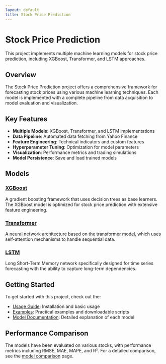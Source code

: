 ```yaml
---
layout: default
title: Stock Price Prediction
---
```


# Stock Price Prediction

This project implements multiple machine learning models for stock price prediction, including XGBoost, Transformer, and LSTM approaches.

## Overview

The Stock Price Prediction project offers a comprehensive framework for forecasting stock prices using various machine learning techniques. Each model is implemented with a complete pipeline from data acquisition to model evaluation and visualization.

## Key Features

- **Multiple Models**: XGBoost, Transformer, and LSTM implementations
- **Data Pipeline**: Automated data fetching from Yahoo Finance
- **Feature Engineering**: Technical indicators and custom features
- **Hyperparameter Tuning**: Optimization for model parameters
- **Visualization**: Performance metrics and trading simulations
- **Model Persistence**: Save and load trained models

## Models

### [XGBoost](xgboost.html)

A gradient boosting framework that uses decision trees as base learners. The XGBoost model is optimized for stock price prediction with extensive feature engineering.

### [Transformer](transformer.html)

A neural network architecture based on the transformer model, which uses self-attention mechanisms to handle sequential data.

### [LSTM](lstm.html)

Long Short-Term Memory network specifically designed for time series forecasting with the ability to capture long-term dependencies.

## Getting Started

To get started with this project, check out the:

- [Usage Guide](usage.html): Installation and basic usage
- [Examples](examples.html): Practical examples and downloadable scripts
- [Model Documentation](models.html): Detailed explanation of each model

## Performance Comparison

The models have been evaluated on various stocks, with performance metrics including RMSE, MAE, MAPE, and R². For a detailed comparison, see the [model comparison](model_comparison.html) page.
